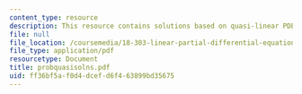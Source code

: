 ```yaml
---
content_type: resource
description: This resource contains solutions based on quasi-linear PDEs.
file: null
file_location: /coursemedia/18-303-linear-partial-differential-equations-fall-2006/ff36bf5af0d4dcefd6f463899bd35675_probquasisolns.pdf
file_type: application/pdf
resourcetype: Document
title: probquasisolns.pdf
uid: ff36bf5a-f0d4-dcef-d6f4-63899bd35675
---
```

